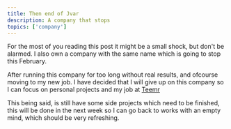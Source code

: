 ```yaml
---
title: Then end of Jvar
description: A company that stops
topics: ['company']
---
```


For the most of you reading this post it might be a small shock, but don't be alarmed.
I also own a company with the same name which is going to stop this February.

After running this company for too long without real results, and ofcourse moving to my new job.
I have decided that I will give up on this company so I can focus on personal projects and my job at [Teemr](http://teemr.works)

This being said, is still have some side projects which need to be finished, this will be done in the next week so I can
go back to works with an empty mind, which should be very refreshing.